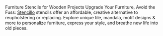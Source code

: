 Furniture Stencils for Wooden Projects
Upgrade Your Furniture, Avoid the Fuss: [Stencillo](https://stencillo.com/) stencils offer an affordable, creative alternative to reupholstering or replacing. Explore unique tile, mandala, motif designs & more to personalize furniture, express your style, and breathe new life into old pieces.

